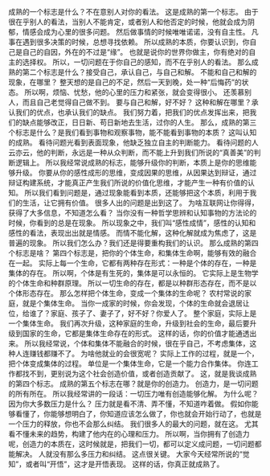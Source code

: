 成熟的一个标志是什么？不在意别人对你的看法。
这是成熟的第一个标志。
由于很在乎别人的看法，当别人不能肯定，或者别人和他否定的时候，他就会成为阴郁，情感会成为心里的很多问题。
然后做事情的时候唯唯诺诺，没有自主性。
凡事在遇到很多决策的时候，总想寻找依赖。
所以成熟的本质，你要认识到，你自己是自己的自因，外在的不过是“缘”。
也就是说你的世界你做主，你有绝对的自主的选择权。
所以，一切问题在于你自己的感知，而不在乎别人的看法。
那么成熟的第二个标志是什么？接受自己，承认自己，与自己和解。
不能和自己和解的现象，在哪里？
整天想的是自己的不足，然后一天到晚，处一种“后悔药”的状态。
所以啊，烦恼、忧愁，他的心里的压力和紧张，就会变得很小。
还羡慕别人，而且自己老觉得自己做不到。
要与自己和解，好不好？
这种和解在哪里？承认我们的优点，也承认我们的缺点。
我们努力着，把我们的优点发挥出来，把我们的缺点能够改正，日日新、苟日新地去生活，过你的人生。
那么，成熟的第三个标志是什么？是我们看到事物和观察事物，能不能看到事物的本质？
这叫认知的成熟。
看待问题光看到表面现象，他缺乏独立自主的判断能力。
看待问题的人云亦云，他的判断，永远是一种从众判断，而不能上升到我们所说的“真善美”的判断逻辑上。
所以我经常说成熟的标志，能够升级你的判断，本质上是你的思维能够升级。
你要从你的感性成形的思维，变成因果的思维，从因果达到辩证，通过辩证构建系统，才能真正产生我们所说的价值化思维，才能产生一种有价值的认知。
所以我们看到问题是，通过现象能看到本质，还能够把这个本质，利用于我们的生活，让它拥有价值。
很多人出的问题是出到这了。
为啥互联网让你得得，获得了大多信息，不知道怎么看？
当你没有一种哲学思辨和认知事物的方法论的时候，你看到的总是在现象。
所以现象之中，我们叫“感性成情”，感性的认知和感性的看法，表现出出就是情感。
而情不能化解，这种化解就成为焦虑了，这是普遍的现象。
所以我们怎么办？我们还是得要重构我们的认识。
那么成熟的第四个标志是啥？
第四个标志是，把你的个体生命，和集体生命啊，能够有效的融合在一起。
实际上每一个生命，它都有两种存在形式：一种是个体的存在，一种是集体的存在。
所以啊，个体是有生死的，集体是可以永恒的。
它实际上是生物学的个体生命和种群原理。
所以一切生命的存在，都是以种群形态存在，而不是以个体形态存在。
那么怎样把个体生命，变成一个集体的生命呢？
农村常说的家庭，就是个集体生命。
当你一成家的时候，你会发现，个体的生命就会退居让位，给谁了？家庭、孩子了、妻子了，好不好？你爱人了。
整个家庭，实际上是一个集体生命。
我们再次升级，这种家庭的生命，升级到社会的生命，最后要升级到国家的生命，它都是集体生命存在的形式。
这样的话，你的价值才能通透出来。
所以我经常说，个体和集体不能融合的时候，很在乎自己，不考虑集体，这种人连赚钱都赚不了。
为啥他就业的会很宽呢？
实际上工作的过程，就是一个，把个体变成集体的过程。
单位是一个集体生命，它是一个能力合作集体。
你连工作都找不到，更别说为这个社会创造价值，或者创造贡献了。
这，就是我谈成熟的第四个标志。
成熟的第五个标志在哪？就是你的创造力。
创造力，是一切问题的所有所在。
所以我经常讲的一段话：一切压力唯有创造能够化解。
为什么呢？因为你大多数压力是什么？
压力就是看不清、弄不懂，不知道咋着做。
假如你能够看懂了，你能够想明白了，你知道应该怎么做了，你也就会开始行动了，也就是一个压力的释放，你也不会那么纠结。
我们很多人的最大的问题，就在这。
尤其看不懂未来的趋势，构建了他内在的心理和压力。
所以啊，当你拥有了创造力呢，创造力的本质在，这时候就是，把我们一切，都可以定义成问题，一切问题都能解决。
人就没有那么多压力和纠结。
这点很关键。
大家今天经常所说的“觉知”，或者叫“开悟”，这才是开悟表现。
这样的话，你真正就成熟了。